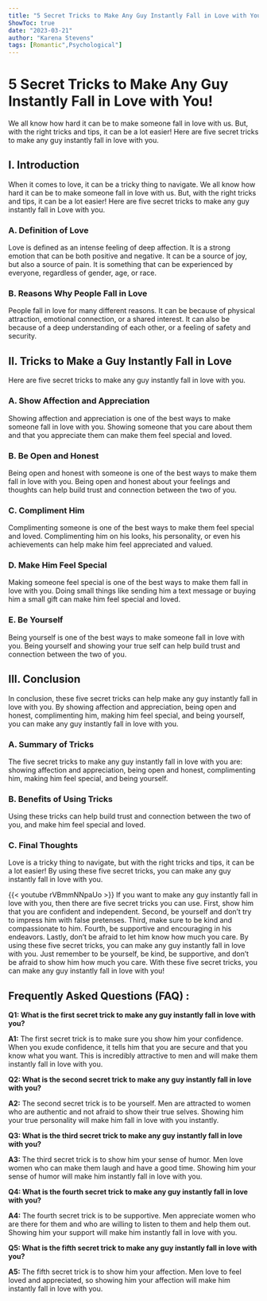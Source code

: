 ```yaml
---
title: "5 Secret Tricks to Make Any Guy Instantly Fall in Love with You!"
ShowToc: true 
date: "2023-03-21"
author: "Karena Stevens" 
tags: [Romantic",Psychological"]
---
```

# 5 Secret Tricks to Make Any Guy Instantly Fall in Love with You!

We all know how hard it can be to make someone fall in love with us. But, with the right tricks and tips, it can be a lot easier! Here are five secret tricks to make any guy instantly fall in love with you.

## I. Introduction

When it comes to love, it can be a tricky thing to navigate. We all know how hard it can be to make someone fall in love with us. But, with the right tricks and tips, it can be a lot easier! Here are five secret tricks to make any guy instantly fall in Love with you.

### A. Definition of Love

Love is defined as an intense feeling of deep affection. It is a strong emotion that can be both positive and negative. It can be a source of joy, but also a source of pain. It is something that can be experienced by everyone, regardless of gender, age, or race.

### B. Reasons Why People Fall in Love

People fall in love for many different reasons. It can be because of physical attraction, emotional connection, or a shared interest. It can also be because of a deep understanding of each other, or a feeling of safety and security.

## II. Tricks to Make a Guy Instantly Fall in Love

Here are five secret tricks to make any guy instantly fall in love with you.

### A. Show Affection and Appreciation

Showing affection and appreciation is one of the best ways to make someone fall in love with you. Showing someone that you care about them and that you appreciate them can make them feel special and loved.

### B. Be Open and Honest

Being open and honest with someone is one of the best ways to make them fall in love with you. Being open and honest about your feelings and thoughts can help build trust and connection between the two of you.

### C. Compliment Him

Complimenting someone is one of the best ways to make them feel special and loved. Complimenting him on his looks, his personality, or even his achievements can help make him feel appreciated and valued.

### D. Make Him Feel Special

Making someone feel special is one of the best ways to make them fall in love with you. Doing small things like sending him a text message or buying him a small gift can make him feel special and loved.

### E. Be Yourself

Being yourself is one of the best ways to make someone fall in love with you. Being yourself and showing your true self can help build trust and connection between the two of you.

## III. Conclusion

In conclusion, these five secret tricks can help make any guy instantly fall in love with you. By showing affection and appreciation, being open and honest, complimenting him, making him feel special, and being yourself, you can make any guy instantly fall in love with you.

### A. Summary of Tricks

The five secret tricks to make any guy instantly fall in love with you are: showing affection and appreciation, being open and honest, complimenting him, making him feel special, and being yourself.

### B. Benefits of Using Tricks

Using these tricks can help build trust and connection between the two of you, and make him feel special and loved.

### C. Final Thoughts

Love is a tricky thing to navigate, but with the right tricks and tips, it can be a lot easier! By using these five secret tricks, you can make any guy instantly fall in love with you.

{{< youtube rVBmmNNpaUo >}} 
If you want to make any guy instantly fall in love with you, then there are five secret tricks you can use. First, show him that you are confident and independent. Second, be yourself and don’t try to impress him with false pretenses. Third, make sure to be kind and compassionate to him. Fourth, be supportive and encouraging in his endeavors. Lastly, don’t be afraid to let him know how much you care. By using these five secret tricks, you can make any guy instantly fall in love with you. Just remember to be yourself, be kind, be supportive, and don’t be afraid to show him how much you care. With these five secret tricks, you can make any guy instantly fall in love with you!

## Frequently Asked Questions (FAQ) :
**Q1: What is the first secret trick to make any guy instantly fall in love with you?**

**A1:** The first secret trick is to make sure you show him your confidence. When you exude confidence, it tells him that you are secure and that you know what you want. This is incredibly attractive to men and will make them instantly fall in love with you.

**Q2: What is the second secret trick to make any guy instantly fall in love with you?**

**A2:** The second secret trick is to be yourself. Men are attracted to women who are authentic and not afraid to show their true selves. Showing him your true personality will make him fall in love with you instantly.

**Q3: What is the third secret trick to make any guy instantly fall in love with you?**

**A3:** The third secret trick is to show him your sense of humor. Men love women who can make them laugh and have a good time. Showing him your sense of humor will make him instantly fall in love with you.

**Q4: What is the fourth secret trick to make any guy instantly fall in love with you?**

**A4:** The fourth secret trick is to be supportive. Men appreciate women who are there for them and who are willing to listen to them and help them out. Showing him your support will make him instantly fall in love with you.

**Q5: What is the fifth secret trick to make any guy instantly fall in love with you?**

**A5:** The fifth secret trick is to show him your affection. Men love to feel loved and appreciated, so showing him your affection will make him instantly fall in love with you.





